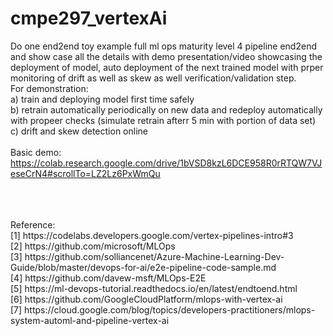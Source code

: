 # cmpe297_vertexAi
Do one end2end toy example full ml ops maturity level 4 pipeline end2end and show case all the details with demo presentation/video showcasing the deployment of model, auto deployment of the next trained model with prper monitoring of drift as well as skew as well verification/validation step.
</br>
For demonstration: </br>
a) train and deploying model first time safely </br>
b) retrain automatically periodically on new data and redeploy automatically with propeer checks  (simulate retrain afterr 5 min with portion of data set) </br>
c) drift and skew detection online </br>
</br>
Basic demo: https://colab.research.google.com/drive/1bVSD8kzL6DCE958R0rRTQW7VJeseCrN4#scrollTo=LZ2Lz6PxWmQu </br>

</br>
</br>
</br>
Reference: </br>
[1] https://codelabs.developers.google.com/vertex-pipelines-intro#3 </br>
[2] https://github.com/microsoft/MLOps </br>
[3] https://github.com/solliancenet/Azure-Machine-Learning-Dev-Guide/blob/master/devops-for-ai/e2e-pipeline-code-sample.md </br>
[4] https://github.com/davew-msft/MLOps-E2E  </br>
[5] https://ml-devops-tutorial.readthedocs.io/en/latest/endtoend.html </br>
[6] https://github.com/GoogleCloudPlatform/mlops-with-vertex-ai </br>
[7] https://cloud.google.com/blog/topics/developers-practitioners/mlops-system-automl-and-pipeline-vertex-ai </br>


